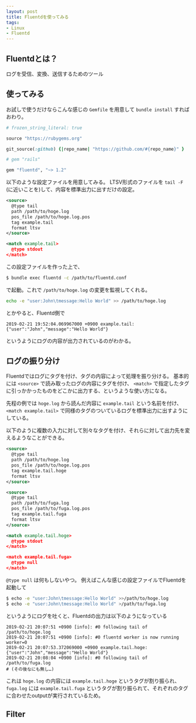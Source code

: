 ```yaml
---
layout: post
title: Fluentdを使ってみる
tags:
- Linux
- Fluentd
---
```


## Fluentdとは？

ログを受信、変換、送信するためのツール

## 使ってみる

お試しで使うだけならこんな感じの `Gemfile` を用意して `bundle install` すればおわり。

``` ruby
# frozen_string_literal: true

source "https://rubygems.org"

git_source(:github) {|repo_name| "https://github.com/#{repo_name}" }

# gem "rails"

gem "fluentd", "~> 1.2"
```

以下のような設定ファイルを用意してみる。
LTSV形式のファイルを `tail -F` (に近いことを)して、内容を標準出力に出すだけの設定。

``` xml
<source>
  @type tail
  path /path/to/hoge.log
  pos_file /path/to/hoge.log.pos
  tag example.tail
  format ltsv
</source>

<match example.tail>
  @type stdout
</match>
```

この設定ファイルを作った上で、

``` sh
$ bundle exec fluentd -c /path/to/fluentd.conf
```

で起動。これで `/path/to/hoge.log` の変更を監視してくれる。

``` sh
echo -e "user:John\tmessage:Hello World" >> /path/to/hoge.log
```

とかやると、Fluentd側で

```
2019-02-21 19:52:04.069967000 +0900 example.tail: {"user":"John","message":"Hello World"}
```

というようにログの内容が出力されているのがわかる。


## ログの振り分け

Fluentdではログにタグを付け、タグの内容によって処理を振り分ける。
基本的には `<source>` で読み取ったログの内容にタグを付け、 `<match>` で指定したタグに引っかかったものをどこかに出力する、というような使い方になる。

先程の例では `hoge.log` から読んだ内容に `example.tail` という名前を付け、 `<match example.tail>` で同様のタグのついているログを標準出力に出すようにしている。

以下のように複数の入力に対して別々なタグを付け、それらに対して出力先を変えるようなことができる。

``` xml
<source>
  @type tail
  path /path/to/hoge.log
  pos_file /path/to/hoge.log.pos
  tag example.tail.hoge
  format ltsv
</source>

<source>
  @type tail
  path /path/to/fuga.log
  pos_file /path/to/fuga.log.pos
  tag example.tail.fuga
  format ltsv
</source>

<match example.tail.hoge>
  @type stdout
</match>

<match example.tail.fuga>
  @type null
</match>
```

`@type null` は何もしないやつ。
例えばこんな感じの設定ファイルでFluentdを起動して

``` sh
$ echo -e "user:John\tmessage:Hello World" >>/path/to/hoge.log
$ echo -e "user:John\tmessage:Hello World" >/path/to/fuga.log
```

というようにログを吐くと、Fluentdの出力は以下のようになっている

```
2019-02-21 20:07:51 +0900 [info]: #0 following tail of /path/to/hoge.log
2019-02-21 20:07:51 +0900 [info]: #0 fluentd worker is now running worker=0
2019-02-21 20:07:53.372069000 +0900 example.tail.hoge: {"user":"John","message":"Hello World"}
2019-02-21 20:08:04 +0900 [info]: #0 following tail of /path/to/fuga.log
# (その後なにも無し…)
```

これは `hoge.log` の内容には `example.tail.hoge` というタグが割り振られ、 `fuga.log` には `example.tail.fuga` というタグが割り振られて、それぞれのタグに合わせたoutputが実行されているため。

## Filter
